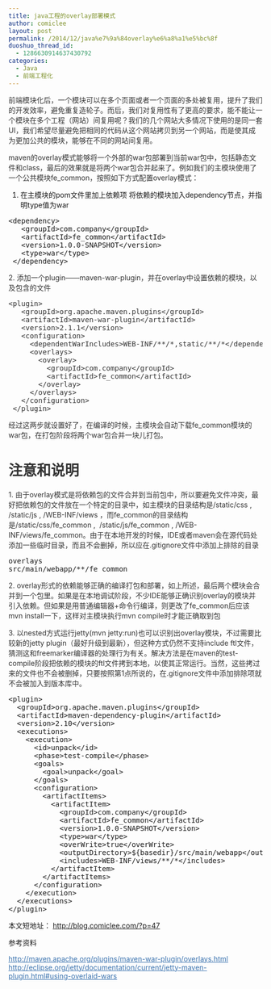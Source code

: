 ```yaml
---
title: java工程的overlay部署模式
author: comiclee
layout: post
permalink: /2014/12/java%e7%9a%84overlay%e6%a8%a1%e5%bc%8f
duoshuo_thread_id:
  - 1286630914637430792
categories:
  - Java
  - 前端工程化
---
```

<p id="id-前端模块在java工程间的复用-背景" style="color: #333333;">
  前端模块化后，一个模块可以在多个页面或者一个页面的多处被复用，提升了我们的开发效率，避免重复造轮子。而后，我们对复用性有了更高的要求，能不能让一个模块在多个工程（网站）间复用呢？我们的几个网站大多情况下使用的是同一套UI，我们希望尽量避免把相同的代码从这个网站拷贝到另一个网站，而是使其成为更加公共的模块，能够在不同的网站间复用。
</p>

<p style="color: #333333;">
  maven的overlay模式能够将一个外部的war包部署到当前war包中，包括静态文件和class，最后的效果就是将两个war包合并起来了。例如我们的主模块使用了一个公共模块fe_common，按照如下方式配置overlay模式：
</p>

<!--more-->

  1. 在主模块的pom文件里加上依赖项 将依赖的模块加入dependency节点，并指明type值为war

<pre>&lt;dependency&gt;
   &lt;groupId&gt;com.company&lt;/groupId&gt;
   &lt;artifactId&gt;fe_common&lt;/artifactId&gt;
   &lt;version&gt;1.0.0-SNAPSHOT&lt;/version&gt;
   &lt;type&gt;war&lt;/type&gt;
 &lt;/dependency&gt;</pre>

<p style="color: #333333;">
  2. 添加一个plugin——maven-war-plugin，并在overlay中设置依赖的模块，以及包含的文件
</p>

<pre style="color: #333333;">&lt;plugin&gt;
   &lt;groupId&gt;org.apache.maven.plugins&lt;/groupId&gt;
   &lt;artifactId&gt;maven-war-plugin&lt;/artifactId&gt;
   &lt;version&gt;2.1.1&lt;/version&gt;
   &lt;configuration&gt;
     &lt;dependentWarIncludes&gt;WEB-INF/**/*,static/**/*&lt;/dependentWarIncludes&gt;
     &lt;overlays&gt;
       &lt;overlay&gt;
         &lt;groupId&gt;com.company&lt;/groupId&gt;
         &lt;artifactId&gt;fe_common&lt;/artifactId&gt;
       &lt;/overlay&gt;
     &lt;/overlays&gt;
   &lt;/configuration&gt;
 &lt;/plugin&gt;</pre>

<p style="color: #333333;">
  经过这两步就设置好了，在编译的时候，主模块会自动下载fe_common模块的war包，在打包阶段将两个war包合并一块儿打包。
</p>

<h1 id="id-前端模块在java工程间的复用-注意和说明" style="color: #333333;">
  注意和说明
</h1>

<p style="color: #333333;">
  1. 由于overlay模式是将依赖包的文件合并到当前包中，所以要避免文件冲突，最好把依赖包的文件放在一个特定的目录中，如主模块的目录结构是/static/css , /static/js , /WEB-INF/views ，而fe_common的目录结构是/static/css/fe_common ,  /static/js/fe_common , /WEB-INF/views/fe_common。由于在本地开发的时候，IDE或者maven会在源代码处添加一些临时目录，而且不会删掉，所以应在.gitignore文件中添加上排除的目录
</p>

<pre class="lang:sh decode:true">overlays
src/main/webapp/**/fe_common</pre>

<p style="color: #333333;">
  2. overlay形式的依赖能够正确的编译打包和部署，如上所述，最后两个模块会合并到一个包里。如果是在本地调试阶段，不少IDE能够正确识别overlay的模块并引入依赖。但如果是用普通编辑器+命令行编译，则更改了fe_common后应该mvn install一下，这样对主模块执行mvn compile时才能正确取到包
</p>

<p style="color: #333333;">
  3. 以nested方式运行jetty(mvn jetty:run)也可以识别出overlay模块，不过需要比较新的jetty plugin（最好升级到最新），但这种方式仍然不支持include ftl文件，猜测这和freemarker编译器的处理行为有关。解决方法是在maven的test-compile阶段把依赖的模块的ftl文件拷到本地，以使其正常运行。当然，这些拷过来的文件也不会被删掉，只要按照第1点所说的，在.gitignore文件中添加排除项就不会被加入到版本库中。
</p>

<pre class="lang:xhtml decode:true">&lt;plugin&gt;
  &lt;groupId&gt;org.apache.maven.plugins&lt;/groupId&gt;
  &lt;artifactId&gt;maven-dependency-plugin&lt;/artifactId&gt;
  &lt;version&gt;2.10&lt;/version&gt;
  &lt;executions&gt;
    &lt;execution&gt;
      &lt;id&gt;unpack&lt;/id&gt;
      &lt;phase&gt;test-compile&lt;/phase&gt;
      &lt;goals&gt;
        &lt;goal&gt;unpack&lt;/goal&gt;
      &lt;/goals&gt;
      &lt;configuration&gt;
        &lt;artifactItems&gt;
          &lt;artifactItem&gt;
            &lt;groupId&gt;com.company&lt;/groupId&gt;
            &lt;artifactId&gt;fe_common&lt;/artifactId&gt;
            &lt;version&gt;1.0.0-SNAPSHOT&lt;/version&gt;
            &lt;type&gt;war&lt;/type&gt;
            &lt;overWrite&gt;true&lt;/overWrite&gt;
            &lt;outputDirectory&gt;${basedir}/src/main/webapp&lt;/outputDirectory&gt;
            &lt;includes&gt;WEB-INF/views/**/*&lt;/includes&gt;
          &lt;/artifactItem&gt;
        &lt;/artifactItems&gt;
      &lt;/configuration&gt;
    &lt;/execution&gt;
  &lt;/executions&gt;
&lt;/plugin&gt;</pre>

本文短地址： <http://blog.comiclee.com/?p=47>

参考资料

<p style="color: #333333;">
  <span style="color: #042eee;"><span style="text-decoration: underline;"><a class="external-link" style="color: #3b73af;" href="http://maven.apache.org/plugins/maven-war-plugin/overlays.html" target="_blank" rel="nofollow">http://maven.apache.org/plugins/maven-war-plugin/overlays.html</a></span></span> <span style="color: #042eee;"><span style="text-decoration: underline;"><a class="external-link" style="color: #3b73af;" href="http://eclipse.org/jetty/documentation/current/jetty-maven-plugin.html#using-overlaid-wars" target="_blank" rel="nofollow">http://eclipse.org/jetty/documentation/current/jetty-maven-plugin.html#using-overlaid-wars</a></span></span>
</p>